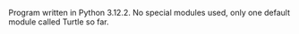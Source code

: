 Program written in Python 3.12.2.
No special modules used, only one default module called Turtle so far.
